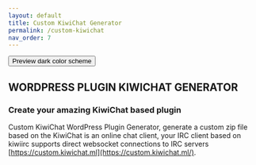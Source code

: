 ```yaml
---
layout: default
title: Custom KiwiChat Generator
permalink: /custom-kiwichat
nav_order: 7
---
```

<button class="btn js-toggle-dark-mode">Preview dark color scheme</button>

<script>
const toggleDarkMode = document.querySelector('.js-toggle-dark-mode');

jtd.addEvent(toggleDarkMode, 'click', function(){
  if (jtd.getTheme() === 'dark') {
    jtd.setTheme('light');
    toggleDarkMode.textContent = 'Preview dark color scheme';
  } else {
    jtd.setTheme('dark');
    toggleDarkMode.textContent = 'Return to the light side';
  }
});
</script>


## WORDPRESS PLUGIN KIWICHAT GENERATOR

### Create your amazing KiwiChat based plugin

Custom KiwiChat WordPress Plugin Generator, generate a custom zip file based on the KiwiChat is an online chat client, your IRC client based on kiwiirc supports direct websocket connections to IRC servers [https://custom.kiwichat.ml](https://custom.kiwichat.ml/).
